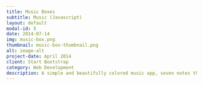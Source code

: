 ```yaml
---
title: Music Boxes
subtitle: Music (Javascript)
layout: default
modal-id: 5
date: 2014-07-14
img: music-box.png
thumbnail: music-box-thumbnail.png
alt: image-alt
project-date: April 2014
client: Start Bootstrap
category: Web Development
description: A simple and beautifully colored music app, seven notes that you can click and play with.
---
```

